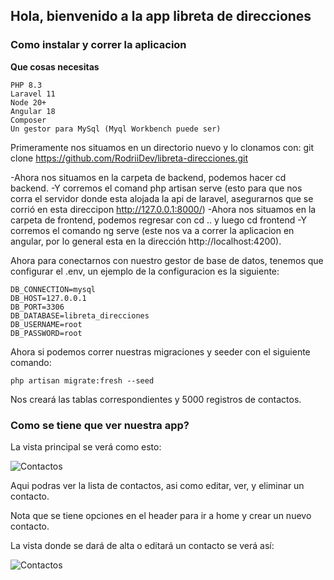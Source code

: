 ## Hola, bienvenido a la app libreta de direcciones

### Como instalar y correr la aplicacion

**Que cosas necesitas**
```
PHP 8.3
Laravel 11
Node 20+
Angular 18
Composer
Un gestor para MySql (Myql Workbench puede ser)
```

Primeramente nos situamos en un directorio nuevo y lo clonamos con: git clone https://github.com/RodriiDev/libreta-direcciones.git

-Ahora nos situamos en la carpeta de backend, podemos hacer cd backend.
-Y corremos el comand php artisan serve (esto para que nos corra el servidor donde esta alojada la api de laravel, asegurarnos que se corrió en esta direccipon http://127.0.0.1:8000/)
-Ahora nos situamos en la carpeta de frontend, podemos regresar con cd .. y luego cd frontend
-Y corremos el comando ng serve (este nos va a correr la aplicacion en angular, por lo general esta en la dirección http://localhost:4200).

Ahora para conectarnos con nuestro gestor de base de datos, tenemos que configurar el .env, un ejemplo de la configuracion es la siguiente:

```
DB_CONNECTION=mysql
DB_HOST=127.0.0.1
DB_PORT=3306
DB_DATABASE=libreta_direcciones
DB_USERNAME=root
DB_PASSWORD=root
```

Ahora si podemos correr nuestras migraciones y seeder con el siguiente comando:
```
php artisan migrate:fresh --seed
```

Nos creará las tablas correspondientes y 5000 registros de contactos.

### Como se tiene que ver nuestra app?

La vista principal se verá como esto:

![Contactos](listacontactos.PNG)

Aqui podras ver la lista de contactos, asi como editar, ver, y eliminar un contacto.

Nota que se tiene opciones en el header para ir a home y crear un nuevo contacto.

La vista donde se dará de alta o editará un contacto se verá así:

![Contactos](contactosalta.PNG)